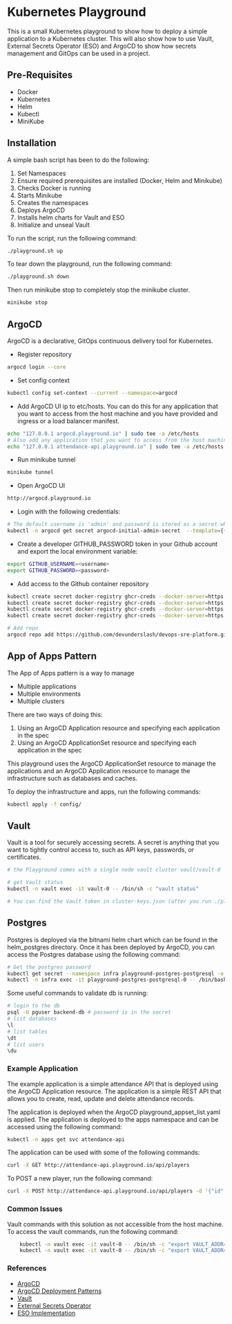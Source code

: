 # Kubernetes Playground
This is a small Kubernetes playground to show how to deploy a simple application to a Kubernetes cluster. This will also show how to use Vault, External Secrets Operator (ESO) and ArgoCD to show how secrets management and GitOps can be used in a project.

## Pre-Requisites
- Docker
- Kubernetes
- Helm
- Kubectl
- MiniKube

## Installation
A simple bash script has been to do the following:

1. Set Namespaces
2. Ensure required prerequisites are installed (Docker, Helm and Minikube)
3. Checks Docker is running
4. Starts Minikube
5. Creates the namespaces
6. Deploys ArgoCD
7. Installs helm charts for Vault and ESO
8. Initialize and unseal Vault

To run the script, run the following command:
```bash
./playground.sh up
```

To tear down the playground, run the following command:
```bash
./playground.sh down
```

Then run minikube stop to completely stop the minikube cluster.
```bash
minikube stop
```

## ArgoCD 
ArgoCD is a declarative, GitOps continuous delivery tool for Kubernetes.

- Register repository
```bash
argocd login --core
```

- Set config context
```bash
kubectl config set-context --current --namespace=argocd
```

- Add ArgoCD UI ip to etc/hosts. You can do this for any application that you want to access from the host machine and you have provided and ingress or a load balancer manifest.
```bash
echo "127.0.0.1 argocd.playground.io" | sudo tee -a /etc/hosts
# Also add any application that you want to access from the host machine, eg:
echo "127.0.0.1 attendance-api.playground.io" | sudo tee -a /etc/hosts
```

- Run minikube tunnel
```bash
minikube tunnel
```

- Open ArgoCD UI
```bash
http://argocd.playground.io
```

- Login with the following credentials:
```bash
# The default username is 'admin' and password is stored as a secret which can be retrieved using:
kubectl -n argocd get secret argocd-initial-admin-secret  --template={{.data.password}} | base64 --decode
```

- Create a developer GITHUB_PASSWORD token in your Github account and export the local environment variable:
```bash
export GITHUB_USERNAME=<username>
export GITHUB_PASSWORD=<password>
```

- Add access to the Github container repository
```bash
kubectl create secret docker-registry ghcr-creds --docker-server=https://ghcr.io --docker-username=$GITHUB_USERNAME --docker-password=$GITHUB_PASSWORD --docker-email=$GITHUB_USERNAME -n argocd
kubectl create secret docker-registry ghcr-creds --docker-server=https://ghcr.io --docker-username=$GITHUB_USERNAME --docker-password=$GITHUB_PASSWORD --docker-email=$GITHUB_USERNAME -n apps
kubectl create secret docker-registry ghcr-creds --docker-server=https://ghcr.io --docker-username=$GITHUB_USERNAME --docker-password=$GITHUB_PASSWORD --docker-email=$GITHUB_USERNAME -n infra
kubectl create secret docker-registry ghcr-creds --docker-server=https://ghcr.io --docker-username=$GITHUB_USERNAME --docker-password=$GITHUB_PASSWORD --docker-email=$GITHUB_USERNAME -n external-secrets
```


```bash
# Add repo
argocd repo add https://github.com/devunderslash/devops-sre-platform.git --username $GITHUB_USERNAME --password $GITHUB_PASSWORD
```

## App of Apps Pattern
The App of Apps pattern is a way to manage
- Multiple applications
- Multiple environments
- Multiple clusters

There are two ways of doing this:
1. Using an ArgoCD Application resource and specifying each application in the spec
2. Using an ArgoCD ApplicationSet resource and specifying each application in the spec

This playground uses the ArgoCD ApplicationSet resource to manage the applications and an ArgoCD Application resource to manage the infrastructure such as databases and caches.

To deploy the infrastructure and apps, run the following commands:

```bash
kubectl apply -f config/
```

## Vault
Vault is a tool for securely accessing secrets. A secret is anything that you want to tightly control access to, such as API keys, passwords, or certificates.
```bash
# the Playground comes with a single node vault cluster vault/vault-0

# get Vault status
kubectl -n vault exec -it vault-0 -- /bin/sh -c "vault status"

# You can find the Vault token in cluster-keys.json (after you run ./playground.sh up)
```

## Postgres
Postgres is deployed via the bitnami helm chart which can be found in the helm_postgres directory. Once it has been deployed by ArgoCD, you can access the Postgres database using the following command:
```bash
# Get the postgres password
kubectl get secret --namespace infra playground-postgres-postgresql -o jsonpath="{.data.postgres-password}" | base64 -d 
kubectl -n infra exec -it playground-postgres-postgresql-0 -- /bin/bash
```

Some useful commands to validate db is running:
```bash
# login to the db
psql -U pguser backend-db # password is in the secret
# list databases
\l
# list tables
\dt
# list users
\du
```

### Example Application
The example application is a simple attendance API that is deployed using the ArgoCD Application resource. The application is a simple REST API that allows you to create, read, update and delete attendance records.

The application is deployed when the ArgoCD playground_appset_list.yaml is applied. The application is deployed to the apps namespace and can be accessed using the following command:
```bash
kubectl -n apps get svc attendance-api
```

The application can be used with some of the following commands:
```bash
curl -X GET http://attendance-api.playground.io/api/players
```
To POST a new player, run the following command:
```bash
curl -X POST http://attendance-api.playground.io/api/players -d '{"id": "1", "name": "John Doe", "dob": "2000-05-15", "joined_group_date": "2023-01-06"}' -H "Content-Type: application/json"
```


### Common Issues

Vault commands with this solution as not accessible from the host machine. To access the vault commands, run the following command:
```bash
    kubectl -n vault exec -it vault-0 -- /bin/sh -c "export VAULT_ADDR=http://127.0.0.1:8200 && export VAULT_TOKEN=<vault-token> && vault kv get argocd/example-secret"
    kubectl -n vault exec -it vault-0 -- /bin/sh -c "export VAULT_ADDR=http://127.0.0.1:8200 && export VAULT_TOKEN=<vault-token> && vault kv list argocd"
```


### References
- [ArgoCD](https://argo-cd.readthedocs.io/en/stable/)
- [ArgoCD Deployment Patterns](https://platform.cloudogu.com/en/blog/gitops-repository-patterns-part-6-examples/)
- [Vault](https://www.vaultproject.io/)
- [External Secrets Operator](https://external-secrets.io/latest/provider/kubernetes/)
- [ESO Implementation](https://colinwilson.uk/2022/08/22/secrets-management-with-external-secrets-argo-cd-and-gitops/)

